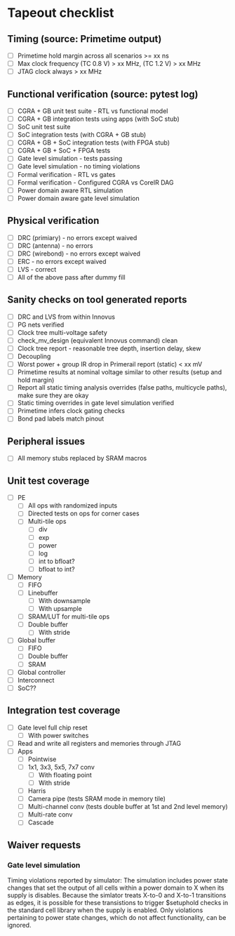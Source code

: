 # Tapeout checklist

## Timing (source: Primetime output)
- [ ] Primetime hold margin across all scenarios >= xx ns
- [ ] Max clock frequency (TC 0.8 V) > xx MHz, (TC 1.2 V) > xx MHz
- [ ] JTAG clock always > xx MHz

## Functional verification (source: pytest log)
- [ ] CGRA + GB unit test suite - RTL vs functional model
- [ ] CGRA + GB integration tests using apps (with SoC stub)
- [ ] SoC unit test suite
- [ ] SoC integration tests (with CGRA + GB stub)
- [ ] CGRA + GB + SoC integration tests (with FPGA stub)
- [ ] CGRA + GB + SoC + FPGA tests
- [ ] Gate level simulation - tests passing
- [ ] Gate level simulation - no timing violations
- [ ] Formal verification - RTL vs gates
- [ ] Formal verification - Configured CGRA vs CoreIR DAG
- [ ] Power domain aware RTL simulation
- [ ] Power domain aware gate level simulation

## Physical verification
- [ ] DRC (primiary) - no errors except waived
- [ ] DRC (antenna) - no errors
- [ ] DRC (wirebond) - no errors except waived
- [ ] ERC - no errors except waived
- [ ] LVS - correct
- [ ] All of the above pass after dummy fill

## Sanity checks on tool generated reports
- [ ] DRC and LVS from within Innovus
- [ ] PG nets verified
- [ ] Clock tree multi-voltage safety
- [ ] check_mv_design (equivalent Innovus command) clean
- [ ] Clock tree report - reasonable tree depth, insertion delay, skew
- [ ] Decoupling
- [ ] Worst power + group IR drop in Primerail report (static) < xx mV
- [ ] Primetime results at nominal voltage similar to other results (setup and hold margin)
- [ ] Report all static timing analysis overrides (false paths, multicycle paths), make sure they are okay
- [ ] Static timing overrides in gate level simulation verified
- [ ] Primetime infers clock gating checks
- [ ] Bond pad labels match pinout

## Peripheral issues
- [ ] All memory stubs replaced by SRAM macros

## Unit test coverage
- [ ] PE
    - [ ] All ops with randomized inputs
    - [ ] Directed tests on ops for corner cases
    - [ ] Multi-tile ops
        - [ ] div
        - [ ] exp
        - [ ] power
        - [ ] log
        - [ ] int to bfloat?
        - [ ] bfloat to int?
- [ ] Memory
    - [ ] FIFO
    - [ ] Linebuffer
        - [ ] With downsample
        - [ ] With upsample
    - [ ] SRAM/LUT for multi-tile ops
    - [ ] Double buffer
        - [ ] With stride
- [ ] Global buffer 
    - [ ] FIFO
    - [ ] Double buffer
    - [ ] SRAM
- [ ] Global controller
- [ ] Interconnect
- [ ] SoC??

## Integration test coverage
- [ ] Gate level full chip reset
    - [ ] With power switches
- [ ] Read and write all registers and memories through JTAG
- [ ] Apps
    - [ ] Pointwise
    - [ ] 1x1, 3x3, 5x5, 7x7 conv
        - [ ] With floating point
        - [ ] With stride
    - [ ] Harris
    - [ ] Camera pipe (tests SRAM mode in memory tile)
    - [ ] Multi-channel conv (tests double buffer at 1st and 2nd level memory)
    - [ ] Multi-rate conv
    - [ ] Cascade

## Waiver requests

### Gate level simulation
Timing violations reported by simulator: The simulation includes power state changes that set the output of all cells within a power domain to X when its supply is disables. Because the simlator treats X-to-0 and X-to-1 transitions as edges, it is possible for these transistions to trigger $setuphold checks in the standard cell library when the supply is enabled. Only violations pertaining to power state changes, which do not affect functionality, can be ignored. 
